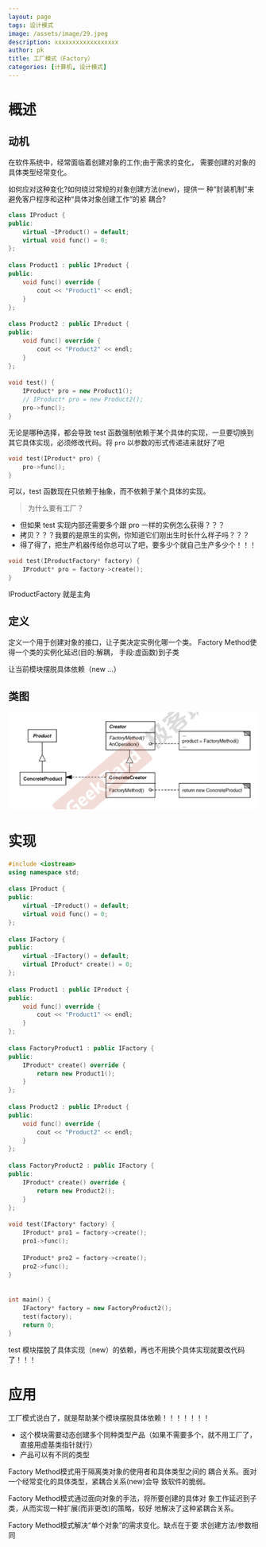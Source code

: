 ```yaml
---
layout: page
tags: 设计模式
image: /assets/image/29.jpeg
description: xxxxxxxxxxxxxxxxxx
author: pk
title: 工厂模式（Factory）
categories: [计算机, 设计模式]
---
```


# 概述

## 动机

在软件系统中，经常面临着创建对象的工作;由于需求的变化， 需要创建的对象的具体类型经常变化。



如何应对这种变化?如何绕过常规的对象创建方法(new)，提供一 种“封装机制”来避免客户程序和这种“具体对象创建工作”的紧 耦合?



```cpp
class IProduct {
public:
    virtual ~IProduct() = default;
    virtual void func() = 0;
};

class Product1 : public IProduct {
public:
    void func() override {
        cout << "Product1" << endl;
    }
};

class Product2 : public IProduct {
public:
    void func() override {
        cout << "Product2" << endl;
    }
};

void test() {
    IProduct* pro = new Product1();
    // IProduct* pro = new Product2();
    pro->func();
}
```



无论是哪种选择，都会导致 test 函数强制依赖于某个具体的实现，一旦要切换到其它具体实现，必须修改代码。将 `pro` 以参数的形式传递进来就好了吧

```cpp
void test(IProduct* pro) {
    pro->func();
}
```

可以，test 函数现在只依赖于抽象，而不依赖于某个具体的实现。



> 为什么要有工厂？

- 但如果 test 实现内部还需要多个跟 pro 一样的实例怎么获得？？？
- 拷贝？？？我要的是原生的实例，你知道它们刚出生时长什么样子吗？？？
- 得了得了，把生产机器传给你总可以了吧，要多少个就自己生产多少个！！！



```cpp
void test(IProductFactory* factory) {
    IProduct* pro = factory->create();
}
```



IProductFactory 就是主角



## 定义

定义一个用于创建对象的接口，让子类决定实例化哪一个类。 Factory Method使得一个类的实例化延迟(目的:解耦， 手段:虚函数)到子类



让当前模块摆脱具体依赖（new ...）

## 类图

![/assets/content/4.png](/assets/content/4.png)



# 实现

```cpp
#include <iostream>
using namespace std;

class IProduct {
public:
    virtual ~IProduct() = default;
    virtual void func() = 0;
};

class IFactory {
public:
    virtual ~IFactory() = default;
    virtual IProduct* create() = 0;
};

class Product1 : public IProduct {
public:
    void func() override {
        cout << "Product1" << endl;
    }
};

class FactoryProduct1 : public IFactory {
public:
    IProduct* create() override {
        return new Product1();
    }
};

class Product2 : public IProduct {
public:
    void func() override {
        cout << "Product2" << endl;
    }
};

class FactoryProduct2 : public IFactory {
public:
    IProduct* create() override {
        return new Product2();
    }
};

void test(IFactory* factory) {
    IProduct* pro1 = factory->create();
    pro1->func();

    IProduct* pro2 = factory->create();
    pro2->func();
}


int main() {
    IFactory* factory = new FactoryProduct2();
    test(factory);
    return 0;
}
```



test 模块摆脱了具体实现（new）的依赖，再也不用换个具体实现就要改代码了！！！



# 应用

工厂模式说白了，就是帮助某个模块摆脱具体依赖！！！！！！！

- 这个模块需要动态创建多个同种类型产品（如果不需要多个，就不用工厂了，直接用虚基类指针就行）
- 产品可以有不同的类型





Factory Method模式用于隔离类对象的使用者和具体类型之间的 耦合关系。面对一个经常变化的具体类型，紧耦合关系(new)会导 致软件的脆弱。

Factory Method模式通过面向对象的手法，将所要创建的具体对 象工作延迟到子类，从而实现一种扩展(而非更改)的策略，较好 地解决了这种紧耦合关系。

Factory Method模式解决“单个对象”的需求变化。缺点在于要 求创建方法/参数相同